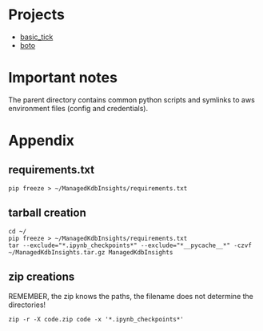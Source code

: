 # Projects
- [basic_tick](basic_tick)
- [boto](boto)

# Important notes

The parent directory contains common python scripts and symlinks to aws environment files (config and credentials). 

# Appendix

## requirements.txt
```
pip freeze > ~/ManagedKdbInsights/requirements.txt
```

## tarball creation
```
cd ~/
pip freeze > ~/ManagedKdbInsights/requirements.txt
tar --exclude="*.ipynb_checkpoints*" --exclude="*__pycache__*" -czvf ~/ManagedKdbInsights.tar.gz ManagedKdbInsights 
```

## zip creations
REMEMBER, the zip knows the paths, the filename does not determine the directories!  

```
zip -r -X code.zip code -x '*.ipynb_checkpoints*'
```
